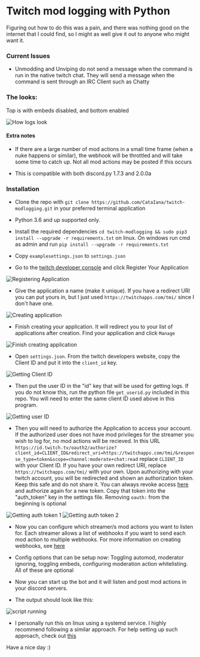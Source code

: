 # Twitch mod logging with Python

Figuring out how to do this was a pain, and there was nothing good on the internet that I could find, so I might as well give it out to anyone who might want it.


### Current Issues

* Unmodding and Unviping do not send a message when the command is run in the native twitch chat. They will send a message when the command is sent through an IRC Client such as Chatty

### The looks:

Top is with embeds disabled, and bottom enabled

![How logs look](https://i.kara.cx/modlogging/thelooks.png)

#### Extra notes

* If there are a large number of mod actions in a small time frame (when a nuke happens or similar), the webhook will be throttled and will take some time to catch up. Not all mod actions may be posted if this occurs

* This is compatible with both discord.py 1.7.3 and 2.0.0a

### Installation

* Clone the repo with `git clone https://github.com/CataIana/twitch-modlogging.git` in your preferred terminal application

* Python 3.6 and up supported only.

* Install the required dependencies `cd twitch-modlogging && sudo pip3 install --upgrade -r requirements.txt` on linux. On windows run cmd as admin and run `pip install --upgrade -r requirements.txt`

* Copy `examplesettings.json` to `settings.json`

* Go to the [twitch developer console](https://dev.twitch.tv/console) and click Register Your Application

![Registering Application](https://i.kara.cx/modlogging/devconsole.png)

* Give the application a name (make it unique). If you have a redirect URI you can put yours in, but I just used `https://twitchapps.com/tmi/` since I don't have one.

![Creating application](https://i.kara.cx/modlogging/createapplication.png)

* Finish creating your application. It will redirect you to your list of applications after creation. Find your application and click `Manage`

![Finish creating application](https://i.kara.cx/modlogging/manageapplication.png)

* Open `settings.json`. From the twitch developers website, copy the Client ID and put it into the `client_id` key.

![Getting Client ID](https://i.kara.cx/modlogging/clientid.png)

* Then put the user ID in the "id" key that will be used for getting logs. If you do not know this, run the python file `get_userid.py` included in this repo. You will need to enter the same client ID used above in this program.

![Getting user ID](https://i.kara.cx/modlogging/getuserid.png)

* Then you will need to authorize the Application to access your account. If the authorized user does not have mod privileges for the streamer you wish to log for, no mod actions will be recieved. In this URL `https://id.twitch.tv/oauth2/authorize?client_id=CLIENT_ID&redirect_uri=https://twitchapps.com/tmi/&response_type=token&scope=channel:moderate+chat:read` replace `CLIENT_ID` with your Client ID. If you have your own redirect URI, replace `https://twitchapps.com/tmi/` with your own. Upon authorizing with your twitch account, you will be redirected and shown an authorization token. Keep this safe and do not share it. You can always revoke access [here](https://www.twitch.tv/settings/connections) and authorize again for a new token. Copy that token into the "auth_token" key in the settings file. Removing `oauth:` from the beginning is optional

![Getting auth token 1](https://i.kara.cx/modlogging/getauthtoken1.png)
![Getting auth token 2](https://i.kara.cx/modlogging/getauthtoken2.png)

* Now you can configure which streamer/s mod actions you want to listen for. Each streamer allows a list of webhooks if you want to send each mod action to multiple webhooks. For more information on creating webhooks, see [here](https://support.discord.com/hc/en-us/articles/228383668-Intro-to-Webhooks)

* Config options that can be setup now: Toggling automod, moderator ignoring, toggling embeds, configuring moderation action whitelisting. All of these are optional

* Now you can start up the bot and it will listen and post mod actions in your discord servers.
* The output should look like this:

![script running](https://i.kara.cx/modlogging/running.png)

* I personally run this on linux using a systemd service. I highly recommend following a similar approach. For help setting up such approach, check out [this](https://tecadmin.net/setup-autorun-python-script-using-systemd/)

Have a nice day :)
